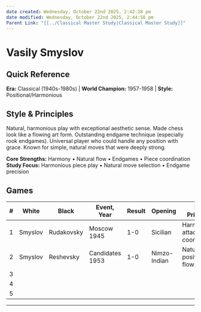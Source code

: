 ```yaml
---
date created: Wednesday, October 22nd 2025, 2:42:28 pm
date modified: Wednesday, October 22nd 2025, 2:44:58 pm
Parent Link: "[[../Classical Master Study|Classical Master Study]]"
---
```


# Vasily Smyslov

## Quick Reference
**Era:** Classical (1940s-1980s) | **World Champion:** 1957-1958 | **Style:** Positional/Harmonious

## Style & Principles
Natural, harmonious play with exceptional aesthetic sense. Made chess look like a flowing art form. Outstanding endgame technique (especially rook endgames). Universal player who could handle any position with grace. Known for simple, natural moves that were deeply strong.

**Core Strengths:** Harmony • Natural flow • Endgames • Piece coordination
**Study Focus:** Harmonious piece play • Natural move selection • Endgame precision

## Games

| # | White | Black | Event, Year | Result | Opening | Key Principle | Lichess Study | Tags | Notes |
|---|-------|-------|-------------|--------|---------|---------------|---------------|------|-------|
| 1 | Smyslov | Rudakovsky | Moscow 1945 | 1-0 | Sicilian | Harmonious attacking coordination | | #attacking #harmony | All pieces working together |
| 2 | Smyslov | Reshevsky | Candidates 1953 | 1-0 | Nimzo-Indian | Natural positional flow | | #positional #middlegame | Effortless superiority |
| 3 | | | | | | | | | |
| 4 | | | | | | | | | |
| 5 | | | | | | | | | |

---